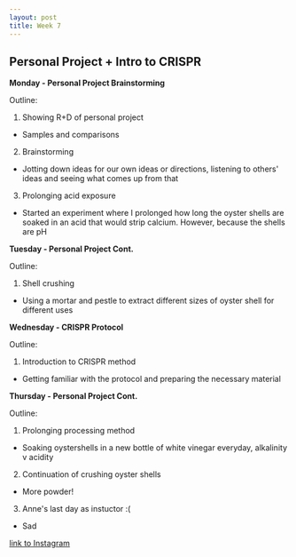 ```yaml
---
layout: post
title: Week 7
---
```


## Personal Project + Intro to CRISPR


**Monday - Personal Project Brainstorming**

Outline:

1. Showing R+D of personal project
- Samples and comparisons
2. Brainstorming
- Jotting down ideas for our own ideas or directions, listening to others' ideas and seeing what comes up from that 
3. Prolonging acid exposure
- Started an experiment where I prolonged how long the oyster shells are soaked in an acid that would strip calcium. However, because the shells are pH  


**Tuesday - Personal Project Cont.**

Outline:

1. Shell crushing 
- Using a mortar and pestle to extract different sizes of oyster shell for different uses



**Wednesday - CRISPR Protocol**

Outline:

1. Introduction to CRISPR method
- Getting familiar with the protocol and preparing the necessary material


**Thursday - Personal Project Cont.**

Outline:

1. Prolonging processing method
- Soaking oystershells in a new bottle of white vinegar everyday, alkalinity v acidity 
2. Continuation of crushing oyster shells
- More powder!
3. Anne's last day as instuctor :( 
- Sad


[link to Instagram ](https://www.instagram.com/carolina.minana/)